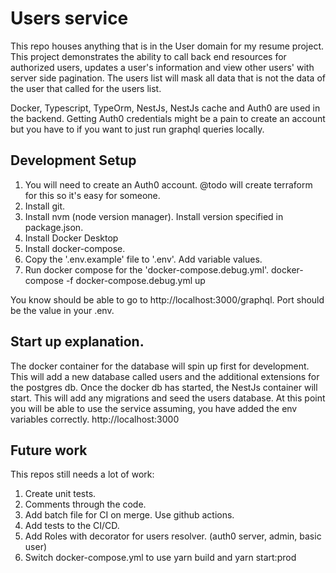 # Users service
This repo houses anything that is in the User domain for my resume project. This project demonstrates the ability to call back end resources for authorized users, updates a user's information and view other users' with server side pagination. The users list will mask all data that is not the data of the user that called for the users list.

Docker, Typescript, TypeOrm, NestJs, NestJs cache and Auth0 are used in the backend. Getting Auth0 credentials might be a pain to create an account but you have to if you want to just run graphql queries locally.

## Development Setup

1. You will need to create an Auth0 account. @todo will create terraform for this so it's easy for someone.
2. Install git. 
3. Install nvm (node version manager). Install version specified in package.json.
4. Install Docker Desktop
5. Install docker-compose.
6. Copy the '.env.example' file to '.env'. Add variable values.
7. Run docker compose for the 'docker-compose.debug.yml'. docker-compose -f docker-compose.debug.yml up

You know should be able to go to http://localhost:3000/graphql. Port should be the value in your .env.

## Start up explanation.

The docker container for the database will spin up first for development. This will add a new database called users and the additional extensions for the postgres db. Once the docker db has started, the NestJs container will start. This will add any migrations and seed the users database. At this point you will be able to use the service assuming, you have added the env variables correctly. http://localhost:3000

## Future work

This repos still needs a lot of work:
1. Create unit tests.
2. Comments through the code.
3. Add batch file for CI on merge. Use github actions.
4. Add tests to the CI/CD.
5. Add Roles with decorator for users resolver. (auth0 server, admin, basic user)
6. Switch docker-compose.yml to use yarn build and yarn start:prod